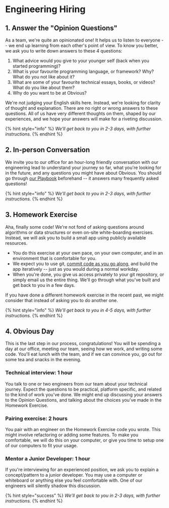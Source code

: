 # Engineering Hiring

## 1. Answer the "Opinion Questions"

As a team, we're quite an opinionated one! It helps us to listen to everyone -- we end up learning from each other's point of view. To know you better, we ask you to write down answers to these 4 questions:

1. What advice would you give to your younger self \(back when you started programming\)?
2. What is your favourite programming language, or framework? Why? What do you not like about it?
3. What are some of your favourite technical essays, books, or videos? What do you like about them?
4. Why do you want to be at Obvious? 

We're not judging your English skills here. Instead, we're looking for clarity of thought and explanation. There are no right or wrong answers to these questions. All of us have very different thoughts on them, shaped by our experiences, and we hope your answers will make for a riveting discussion. 

{% hint style="info" %}
_We'll get back to you in 2-3 days, with further instructions._
{% endhint %}

## 2. In-person Conversation

We invite you to our office for an hour-long friendly conversation with our engineering lead to understand your journey so far, what you're looking for in the future, and any questions you might have about Obvious. You should go through [our Playbook](https://playbook.obvious.in/) beforehand -- it answers many frequently asked questions!

{% hint style="info" %}
_We'll get back to you in 2-3 days, with further instructions._
{% endhint %}

## 3. Homework Exercise

Aha, finally some code! We're not fond of asking questions around algorithms or data structures or even on-site white-boarding exercises. Instead, we will ask you to build a small app using publicly available resources. 

* You do this exercise at your own pace, on your own computer, and in an environment that is comfortable for you. 
* We expect you to use git, [commit code as you go along](../../engineering-playbook/engineering/release-engineering/git-commit-messages.md), and build the app iteratively -- just as you would during a normal workday. 
* When you're done, you give us access privately to your git repository, or simply email us the entire thing. We'll go through what you've built and get back to you in a few days.

If you have done a different homework exercise in the recent past, we might consider that instead of asking you to do another one.

{% hint style="info" %}
_We'll get back to you in 4-5 days, with further instructions._
{% endhint %}

## 4. Obvious Day

This is the last step in our process, congratulations! You will be spending a day at our office, meeting our team, seeing how we work, and writing some code. You'll eat lunch with the team, and if we can convince you, go out for some tea and snacks in the evening. 

### Technical interview: 1 hour

You talk to one or two engineers from our team about your technical journey. Expect the questions to be practical, platform specific, and related to the kind of work you've done. We might end up discussing your answers to the Opinion Questions, and talking about the choices you've made in the Homework Exercise. 

### Pairing exercise: 2 hours

You pair with an engineer on the Homework Exercise code you wrote. This might involve refactoring or adding some features. To make you comfortable, we will do this on your computer, or give you time to setup one of our computers to fit your usage. 

### Mentor a Junior Developer: 1 hour

If you're interviewing for an experienced position, we ask you to explain a concept/pattern to a junior developer. You may use a computer or whiteboard or anything else you feel comfortable with. One of our engineers will silently shadow this discussion.

{% hint style="success" %}
_We'll get back to you in 2-3 days, with further instructions._
{% endhint %}

